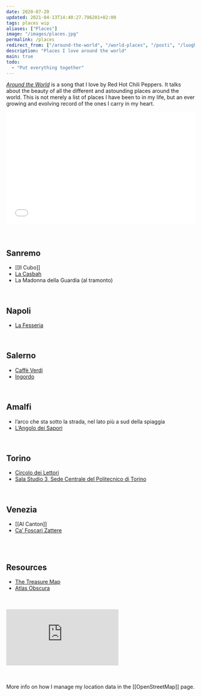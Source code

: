 ```yaml
---
date: 2020-07-20
updated: 2021-04-13T14:40:27.796201+02:00
tags: places wip
aliases: ["Places"]
image: "/images/places.jpg"
permalink: /places
redirect_from: ["/around-the-world", "/world-places", "/posti", "/luoghi"]
description: "Places I love around the world"
main: true
todo:
  - "Put everything together"
---
```

<cite><a href="https://youtube.com/watch?v=a9eNQZbjpJk" rel="noopener noreferrer" target="_blank" title="Red Hot Chili Peppers - Around The World">Around the World</a></cite> is a song that I love by Red Hot Chili Peppers. It talks about the beauty of all the different and astounding places around the world. This is not merely a list of places I have been to in my life, but an ever growing and evolving record of the ones I carry in my heart.

<div class="embed-container"><iframe width="100%" height="300px" frameborder="0" allowfullscreen src="//umap.openstreetmap.fr/en/map/favorites_593427?scaleControl=true&miniMap=false&scrollWheelZoom=true&zoomControl=true&allowEdit=false&moreControl=true&searchControl=null&tilelayersControl=null&embedControl=null&datalayersControl=true&onLoadPanel=undefined&captionBar=false&fullscreenControl=true"></iframe></div>

<br />
<br />

## Sanremo

- [[Il Cubo]]
- [La Casbah](https://www.facebook.com/lacasbahsanremo/ "La Casbah Facebook page")
- La Madonna della Guardia (al tramonto)

<br />

## Napoli

- [La Fesseria](https://www.facebook.com/fesseria/ "La Fesseria Facebook page")

<br />

## Salerno

- [Caffè Verdi](https://www.facebook.com/CaffeVerdi.Salerno/ "Caffè Verdi Facebook page")
- [Ingordo](https://www.facebook.com/IngordoSalerno/ "Ingordo Facebook page")

<br />

## Amalfi

- l’arco che sta sotto la strada, nel lato più a sud della spiaggia
- [L’Angolo dei Sapori](https://www.facebook.com/L-Angolo-Dei-Sapori-prodotti-tipici-agerolesi-Amalfi-256224698501009/ "L'angolo dei Sapori Facebook page")

<br>

## Torino

- [Circolo dei Lettori](https://www.circololettori.it/ "Sito ufficiale del Circolo dei Lettori")
- [Sala Studio 3, Sede Centrale del Politecnico di Torino](https://www.polito.it/ateneo/sedi/index.php?bl_id=TO_CEN04&fl_id=XPTE&rm_id=P005&lang=it "L'aula studio 3 sulla mappa del Politecnico")

<br>

## Venezia

- [[Al Canton]]
- [Ca’ Foscari Zattere](https://www.unive.it/pag/13665/ "CFZ sul sito di Ca' Foscari")

<br>
<br>

## Resources

- [The Treasure Map](https://the-treasure-map.herokuapp.com "The Treasure Map")
- [Atlas Obscura](https://www.atlasobscura.com "Atlas Obscura")

<br />
<br />

<div class="embed-container"><iframe src="https://www.youtube-nocookie.com/embed/a9eNQZbjpJk" frameborder="0" allow="accelerometer; autoplay; clipboard-write; encrypted-media; gyroscope; picture-in-picture" allowfullscreen></iframe></div>

<br>
<br>

More info on how I manage my location data in the [[OpenStreetMap]] page.